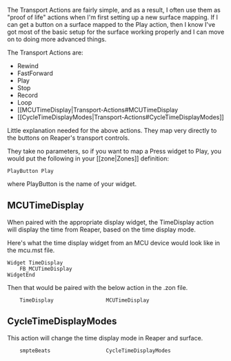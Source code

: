 The Transport Actions are fairly simple, and as a result, I often use them as "proof of life" actions when I'm first setting up a new surface mapping. If I can get a button on a surface mapped to the Play action, then I know I've got most of the basic setup for the surface working properly and I can move on to doing more advanced things. 

The Transport Actions are:
* Rewind
* FastForward
* Play
* Stop
* Record
* Loop
* [[MCUTimeDisplay|Transport-Actions#MCUTimeDisplay
* [[CycleTimeDisplayModes|Transport-Actions#CycleTimeDisplayModes]]

Little explanation needed for the above actions. They map very directly to the buttons on Reaper's transport controls. 

They take no parameters, so if you want to map a Press widget to Play, you would put the following in your [[zone|Zones]] definition:

`PlayButton Play`

where PlayButton is the name of your widget. 

## MCUTimeDisplay
When paired with the appropriate display widget, the TimeDisplay action will display the time from Reaper, based on the time display mode.

Here's what the time display widget from an MCU device would look like in the mcu.mst file.
```
Widget TimeDisplay
	FB_MCUTimeDisplay
WidgetEnd
````

Then that would be paired with the below action in the .zon file.
```
    TimeDisplay                 MCUTimeDisplay
```

## CycleTimeDisplayModes
This action will change the time display mode in Reaper and surface.

```
    smpteBeats                  CycleTimeDisplayModes
```
